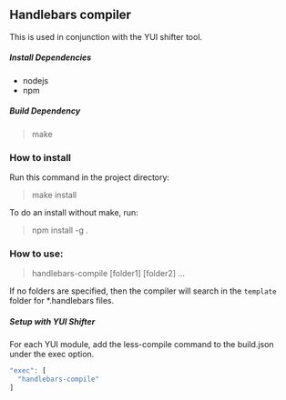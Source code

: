 

## Handlebars compiler
This is used in conjunction with the YUI shifter tool.

##### Install Dependencies
* nodejs
* npm

##### Build Dependency

> make

### How to install
Run this command in the project directory:

> make install

To do an install without make, run:

> npm install -g .

### How to use:

> handlebars-compile [folder1] [folder2] ...

If no folders are specified, then the compiler will search in the `template` folder for *.handlebars files.

##### Setup with YUI Shifter

For each YUI module, add the less-compile command to the build.json under the exec option.

```javascript
"exec": [
  "handlebars-compile"
]
```